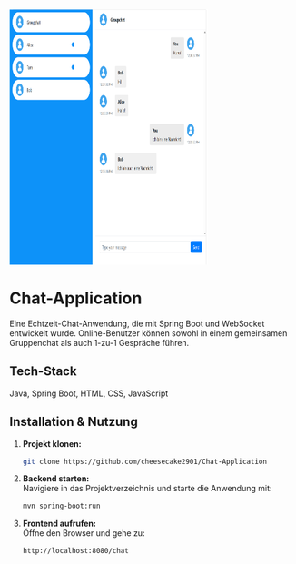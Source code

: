 
<img src="/Screenshot.png" width="350" height="450">


# Chat-Application
Eine Echtzeit-Chat-Anwendung, die mit Spring Boot und WebSocket entwickelt wurde. Online-Benutzer können sowohl in einem gemeinsamen Gruppenchat als auch 1-zu-1 Gespräche führen.

## Tech-Stack
Java, Spring Boot, HTML, CSS, JavaScript

## Installation & Nutzung
1. **Projekt klonen:**  
   ```bash
   git clone https://github.com/cheesecake2901/Chat-Application
   ```
2. **Backend starten:**  
   Navigiere in das Projektverzeichnis und starte die Anwendung mit:
   ```bash
   mvn spring-boot:run
   ```
3. **Frontend aufrufen:**  
   Öffne den Browser und gehe zu:
   ```
   http://localhost:8080/chat
   ```
